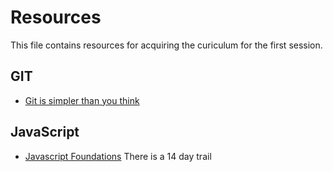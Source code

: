 Resources
=========
This file contains resources for acquiring the curiculum for the first session.

GIT
---
* [Git is simpler than you think](http://nfarina.com/post/9868516270/git-is-simpler)

JavaScript
----------
* [Javascript Foundations](http://teamtreehouse.com/library/javascript-foundations)
  There is a 14 day trail

